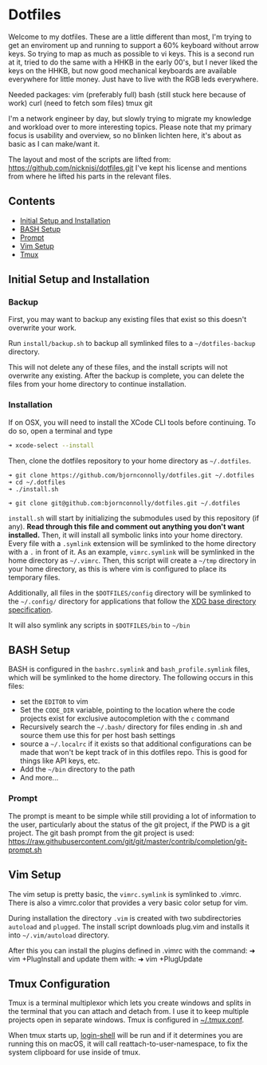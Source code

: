 # Dotfiles

Welcome to my dotfiles. These are a little different than most, I'm trying to get an enviroment up and running to
support a 60% keyboard without arrow keys. So trying to map as much as possible to vi keys. This is a second run at it,
tried to do the same with a HHKB in the early 00's, but I never liked the keys on the HHKB, but now good mechanical
keyboards are available everywhere for little money. Just have to live with the RGB leds everywhere.

Needed packages:
vim (preferably full)
bash (still stuck here because of work)
curl (need to fetch som files)
tmux
git

I'm a network engineer by day, but slowly trying to migrate my knowledge and workload over to more interesting topics.
Please note that my primary focus is usability and overview, so no blinken lichten here, it's about as basic as I can
make/want it.

The layout and most of the scripts are lifted from:
https://github.com/nicknisi/dotfiles.git
I've kept his license and mentions from where he lifted his parts in the relevant files.

## Contents

+ [Initial Setup and Installation](#initial-setup-and-installation)
+ [BASH Setup](#bash-setup)
+ [Prompt](#prompt)
+ [Vim Setup](#vim-setup)
+ [Tmux](#tmux-configuration)

## Initial Setup and Installation

### Backup

First, you may want to backup any existing files that exist so this doesn't overwrite your work.

Run `install/backup.sh` to backup all symlinked files to a `~/dotfiles-backup` directory.

This will not delete any of these files, and the install scripts will not overwrite any existing. After the backup
is complete, you can delete the files from your home directory to continue installation.

### Installation

If on OSX, you will need to install the XCode CLI tools before continuing. To do so, open a terminal and type

```bash
➜ xcode-select --install
```

Then, clone the dotfiles repository to your home directory as `~/.dotfiles`. 

```https
➜ git clone https://github.com/bjornconnolly/dotfiles.git ~/.dotfiles
➜ cd ~/.dotfiles
➜ ./install.sh
```

```ssh
➜ git clone git@github.com:bjornconnolly/dotfiles.git ~/.dotfiles
```

`install.sh` will start by initializing the submodules used by this repository (if any). **Read through this file and
comment out anything you don't want installed.** Then, it will install all symbolic links into your home directory. 
Every file with a `.symlink` extension will be symlinked to the home directory with a `.` in front of it. As an example,
`vimrc.symlink` will be symlinked in the home directory as `~/.vimrc`. Then, this script will create a `~/tmp` directory
in your home directory, as this is where vim is configured to place its temporary files. 

Additionally, all files in the `$DOTFILES/config` directory will be symlinked to the `~/.config/` directory for applications 
that follow the [XDG base directory specification](http://standards.freedesktop.org/basedir-spec/basedir-spec-latest.html).

It will also symlink any scripts in `$DOTFILES/bin` to `~/bin`

## BASH Setup

BASH is configured in the `bashrc.symlink` and `bash_profile.symlink` files, which will be symlinked to the home directory. 
The following occurs in this files:

* set the `EDITOR` to vim
* Set the `CODE_DIR` variable, pointing to the location where the code projects exist for exclusive autocompletion with the `c` command
* Recursively search the `~/.bash/` directory for files ending in .sh and source them use this for per host bash settings
* source a `~/.localrc` if it exists so that additional configurations can be made that won't be kept track of in this dotfiles repo. This is good for things like API keys, etc.
* Add the `~/bin` directory to the path
* And more...

### Prompt

The prompt is meant to be simple while still providing a lot of information to the user, particularly about the status of the 
git project, if the PWD is a git project. The git bash prompt from the git project is used:
https://raw.githubusercontent.com/git/git/master/contrib/completion/git-prompt.sh

## Vim Setup

The vim setup is pretty basic, the `vimrc.symlink` is symlinked to .vimrc. There is also a vimrc.color that provides a
very basic color setup for vim.

During installation the directory `.vim` is created with two subdirectories `autoload` and `plugged`. The install
script downloads plug.vim and installs it into `~/.vim/autoload` directory. 

After this you can install the plugins defined in .vimrc with the command:
➜ vim +PlugInstall
and update them with:
➜ vim +PlugUpdate

## Tmux Configuration

Tmux is a terminal multiplexor which lets you create windows and splits in the terminal that you can attach 
and detach from. I use it to keep multiple projects open in separate windows. Tmux is configured in 
[~/.tmux.conf](tmux/tmux.conf.symlink).

When tmux starts up, [login-shell](bin/login-shell) will be run and if it determines you are running this on macOS, 
it will call reattach-to-user-namespace, to fix the system clipboard for use inside of tmux.
